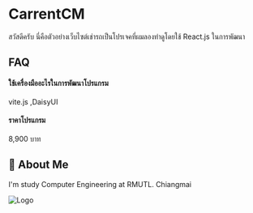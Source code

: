 
# CarrentCM

สวัสดีครับ นี่คือตัวอย่างเว็บไซต์เช่ารถเป็นโปรเจคที่ผมลองทำดูโดยใช้ React.js ในการพัฒนา


## FAQ

#### ใช้เครื่องมืออะไรในการพัฒนาโปรแกรม

vite.js ,DaisyUI

#### ราคาโปรแกรม

8,900 บาท


## 🚀 About Me
I'm study Computer Engineering at RMUTL. Chiangmai


![Logo](https://dev-to-uploads.s3.amazonaws.com/uploads/articles/th5xamgrr6se0x5ro4g6.png)

